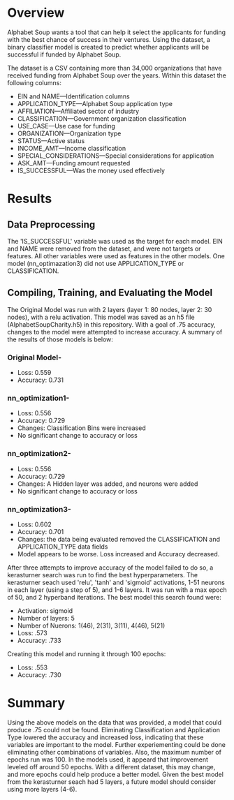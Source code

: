 # Overview 

Alphabet Soup wants a tool that can help it select the applicants for funding with the best chance of success in their ventures. Using the dataset, a binary classifier model is created to predict whether applicants will be successful if funded by Alphabet Soup.

The dataset is a CSV containing more than 34,000 organizations that have received funding from Alphabet Soup over the years. Within this dataset the following columns:

- EIN and NAME—Identification columns
- APPLICATION_TYPE—Alphabet Soup application type
- AFFILIATION—Affiliated sector of industry
- CLASSIFICATION—Government organization classification
- USE_CASE—Use case for funding
- ORGANIZATION—Organization type
- STATUS—Active status
- INCOME_AMT—Income classification
- SPECIAL_CONSIDERATIONS—Special considerations for application
- ASK_AMT—Funding amount requested
- IS_SUCCESSFUL—Was the money used effectively

# Results
## Data Preprocessing
The 'IS_SUCCESSFUL' variable was used as the target for each model.
EIN and NAME were removed from the dataset, and were not targets or features.
All other variables were used as features in the other models. One model (nn_optimazation3) did not use APPLICATION_TYPE or CLASSIFICATION.

## Compiling, Training, and Evaluating the Model
The Original Model was run with 2 layers (layer 1: 80 nodes, layer 2: 30 nodes), with a relu activation. This model was saved as an h5 file (AlphabetSoupCharity.h5) in this repository. With a goal of .75 accuracy, changes to the model were attempted to increase accuracy. A summary of the results of those models is below:

### Original Model-
*   Loss: 0.559
*   Accuracy: 0.731

### nn_optimization1-
*   Loss: 0.556
*   Accuracy: 0.729
*   Changes: Classification Bins were increased
*   No significant change to accuracy or loss

### nn_optimization2-
*   Loss: 0.556
*   Accuracy: 0.729
*   Changes: A Hidden layer was added, and neurons were added
*   No significant change to accuracy or loss

### nn_optimization3-
*   Loss: 0.602
*   Accuracy: 0.701
*   Changes: the data being evaluated removed the CLASSIFICATION and APPLICATION_TYPE data fields
*   Model appears to be worse. Loss increased and Accuracy decreased.

After three attempts to improve accuracy of the model failed to do so, a kerasturner search was run to find the best hyperparameters. The kerasturner seach used 'relu', 'tanh' and 'sigmoid' activations, 1-51 neurons in each layer (using a step of 5), and 1-6 layers. It was run with a max epoch of 50, and 2 hyperband iterations. The best model this search found were:
- Activation: sigmoid
- Number of layers: 5
- Number of Nuerons: 1(46), 2(31), 3(11), 4(46), 5(21)
- Loss: .573
- Accuracy: .733

Creating this model and running it through 100 epochs:
- Loss: .553
- Accuracy: .730


# Summary
Using the above models on the data that was provided, a model that could produce .75 could not be found. Eliminating Classification and Application Type lowered the accuracy and increased loss, indicating that these variables are important to the model. Further experiementing could be done eliminating other combinations of variables. Also, the maximum number of epochs run was 100. In the models used, it appeard that improvement leveled off around 50 epochs. With a different dataset, this may change, and more epochs could help produce a better model. Given the best model from the kerasturner seach had 5 layers, a future model should consider using more layers (4-6).


